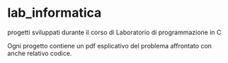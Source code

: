 # lab_informatica
progetti sviluppati durante il corso di Laboratorio di programmazione in C

Ogni progetto contiene un pdf esplicativo del problema affrontato con anche relativo codice.
